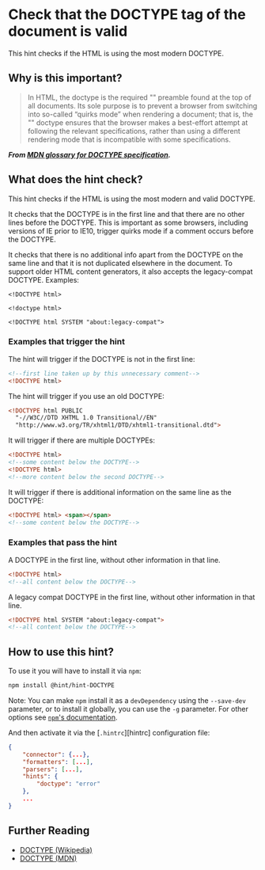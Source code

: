 # Check that the DOCTYPE tag of the document is valid

This hint checks if the HTML is using the most modern DOCTYPE.

## Why is this important?

> In HTML, the doctype is the required "<!DOCTYPE html>" preamble
found at the top of all documents. Its sole purpose is to prevent
a browser from switching into so-called “quirks mode” when rendering
a document; that is, the "<!DOCTYPE html>" doctype ensures that the
browser makes a best-effort attempt at following the relevant specifications,
rather than using a different rendering mode that is incompatible
with some specifications.

***From [MDN glossary for DOCTYPE specification][docmdn].***

## What does the hint check?

This hint checks if the HTML is using the most modern and valid DOCTYPE.

It checks that the DOCTYPE is in the first line and that there are no other
lines before the DOCTYPE. This is important as some browsers,
including versions of IE prior to IE10, trigger quirks mode if a comment
occurs before the DOCTYPE.

It checks that there is no additional info apart from the DOCTYPE on the same
line and that it is not duplicated elsewhere in the document. To support older 
HTML content generators, it also accepts the legacy-compat DOCTYPE. Examples:

`<!DOCTYPE html>`

`<!doctype html>`

`<!DOCTYPE html SYSTEM "about:legacy-compat">`

### Examples that **trigger** the hint

The hint will trigger if the DOCTYPE is not in the first line:

```html
<!--first line taken up by this unnecessary comment-->
<!DOCTYPE html>
```

The hint will trigger if you use an old DOCTYPE:

```html
<!DOCTYPE html PUBLIC
  "-//W3C//DTD XHTML 1.0 Transitional//EN"
  "http://www.w3.org/TR/xhtml1/DTD/xhtml1-transitional.dtd">
```

It will trigger if there are multiple DOCTYPEs:

```html
<!DOCTYPE html>
<!--some content below the DOCTYPE-->
<!DOCTYPE html>
<!--more content below the second DOCTYPE-->
```
It will trigger if there is additional information on the same line as the DOCTYPE:

```html
<!DOCTYPE html> <span></span>
<!--some content below the DOCTYPE-->
```

### Examples that **pass** the hint

A DOCTYPE in the first line, without other information in that line.

```html
<!DOCTYPE html>
<!--all content below the DOCTYPE-->
```

A legacy compat DOCTYPE in the first line, without other information in that line.

```html
<!DOCTYPE html SYSTEM "about:legacy-compat">
<!--all content below the DOCTYPE-->
```

## How to use this hint?

To use it you will have to install it via `npm`:

```bash
npm install @hint/hint-DOCTYPE
```

Note: You can make `npm` install it as a `devDependency` using the `--save-dev`
parameter, or to install it globally, you can use the `-g` parameter. For
other options see
[`npm`'s documentation](https://docs.npmjs.com/cli/install).

And then activate it via the [`.hintrc`][hintrc]
configuration file:

```json
{
    "connector": {...},
    "formatters": [...],
    "parsers": [...],
    "hints": {
        "doctype": "error"
    },
    ...
}
```

## Further Reading

* [DOCTYPE (Wikipedia)][docwiki]
* [DOCTYPE (MDN)][docmdn]

<!-- Link labels: -->

[docwiki]: https://en.wikipedia.org/wiki/Document_type_declaration
[docmdn]: https://developer.mozilla.org/en-US/docs/Glossary/DOCTYPE
